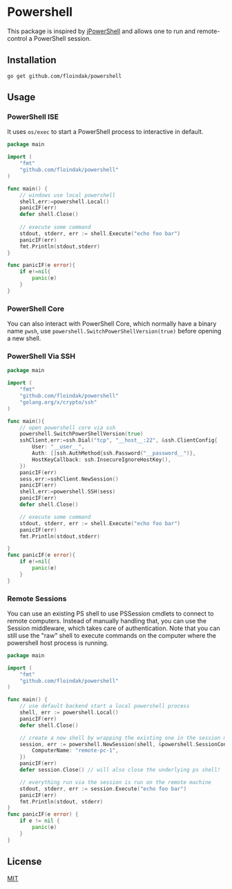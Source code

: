 # Powershell

This package is inspired by [jPowerShell](https://github.com/profesorfalken/jPowerShell)
and allows one to run and remote-control a PowerShell session.

## Installation

    go get github.com/floindak/powershell

## Usage

### PowerShell ISE
It uses `os/exec` to start a PowerShell process to interactive in default.

```go
package main

import (
    "fmt"
    "github.com/floindak/powershell"
)

func main() {
    // windows use local powershell
    shell,err:=powershell.Local()
    panicIF(err)
    defer shell.Close()
    
    // execute some command
    stdout, stderr, err := shell.Execute("echo foo bar")
    panicIF(err)
    fmt.Println(stdout,stderr)
}

func panicIF(e error){
    if e!=nil{
        panic(e)
    }
}
```

### PowerShell Core
You can also interact with PowerShell Core, which normally have a binary name `pwsh`, use `powershell.SwitchPowerShellVersion(true)` before opening a new shell.

### PowerShell Via SSH
```go
package main

import (
    "fmt"
    "github.com/floindak/powershell"
    "golang.org/x/crypto/ssh"
)

func main(){
    // open powershell core via ssh
    powershell.SwitchPowerShellVersion(true)
    sshClient,err:=ssh.Dial("tcp", "__host__:22", &ssh.ClientConfig{
        User: "__user__",
        Auth: []ssh.AuthMethod{ssh.Password("__password__")},
        HostKeyCallback: ssh.InsecureIgnoreHostKey(),
    })
    panicIF(err)
    sess,err:=sshClient.NewSession()
    panicIF(err)
    shell,err:=powershell.SSH(sess)
    panicIF(err)
    defer shell.Close()

    // execute some command
    stdout, stderr, err := shell.Execute("echo foo bar")
    panicIF(err)
    fmt.Println(stdout,stderr)

}
func panicIF(e error){
    if e!=nil{
        panic(e)
    }
}
```

### Remote Sessions

You can use an existing PS shell to use PSSession cmdlets to connect to remote
computers. Instead of manually handling that, you can use the Session middleware,
which takes care of authentication. Note that you can still use the "raw" shell
to execute commands on the computer where the powershell host process is running.

```go
package main

import (
    "fmt"
    "github.com/floindak/powershell"
)

func main() {
    // use default backend start a local powershell process
    shell, err := powershell.Local()
    panicIF(err)
    defer shell.Close()

    // create a new shell by wrapping the existing one in the session middleware
    session, err := powershell.NewSession(shell, &powershell.SessionConfig{
        ComputerName: "remote-pc-1",
    })
    panicIF(err)
    defer session.Close() // will also close the underlying ps shell!

    // everything run via the session is run on the remote machine
    stdout, stderr, err := session.Execute("echo foo bar")
    panicIF(err)
    fmt.Println(stdout, stderr)
}
func panicIF(e error) {
    if e != nil {
        panic(e)
    }
}
```

## License
[MIT](LICENSE)
